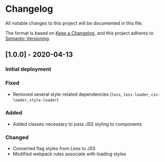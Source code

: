 # Changelog
All notable changes to this project will be documented in this file.

The format is based on [Keep a Changelog](https://keepachangelog.com/en/1.0.0/),
and this project adheres to [Semantic Versioning](https://semver.org/spec/v2.0.0.html).


## [1.0.0] - 2020-04-13
### Initial deployment
### Fixed
- Removed several style-related dependencies (`less`, `less-loader`, `css-loader`, `style-loader`)
### Added
- Added classes necessary to pass JSS styling to components
### Changed
- Converted flag styles from Less to JSS
- Modified webpack rules associate with loading styles
